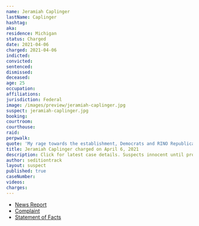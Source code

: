 ```yaml
---
name: Jeramiah Caplinger
lastName: Caplinger
hashtag:
aka:
residence: Michigan
status: Charged
date: 2021-04-06
charged: 2021-04-06
indicted:
convicted:
sentenced:
dismissed:
deceased:
age: 25
occupation:
affiliations:
jurisdiction: Federal
image: /images/preview/jeramiah-caplinger.jpg
suspect: jeramiah-caplinger.jpg
booking:
courtroom:
courthouse:
raid:
perpwalk:
quote: 'My rage towards the establishment, Democrats and RINO Republicans is great. Think of Pompeii when it was destroyed by Mount Vesuvius.'
title: Jeramiah Caplinger charged on April 6, 2021
description: Click for latest case details. Suspects innocent until proven guilty.
author: seditiontrack
layout: suspect
published: true
caseNumber:
videos:
charges:
---
```

- [News Report](https://www.detroitnews.com/story/news/local/wayne-county/2021/04/06/taylor-man-charged-storming-capitol-during-deadly-riot/7106429002/)
- [Complaint](https://www.justice.gov/usao-dc/case-multi-defendant/file/1384116/download)
- [Statement of Facts](https://www.justice.gov/usao-dc/case-multi-defendant/file/1384121/download)
